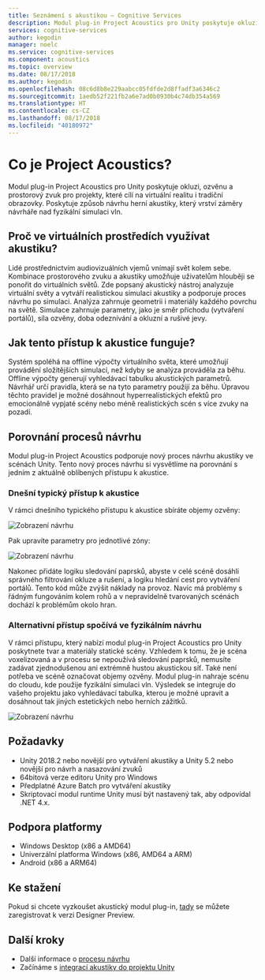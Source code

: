 ```yaml
---
title: Seznámení s akustikou – Cognitive Services
description: Modul plug-in Project Acoustics pro Unity poskytuje okluzi, ozvěnu a prostorový zvuk pro projekty, které cílí na virtuální realitu i tradiční obrazovky.
services: cognitive-services
author: kegodin
manager: noelc
ms.service: cognitive-services
ms.component: acoustics
ms.topic: overview
ms.date: 08/17/2018
ms.author: kegodin
ms.openlocfilehash: 08c6d8b8e229aabcc05fdfde2d8ffadf3a6346c2
ms.sourcegitcommit: 1aedb52f221fb2a6e7ad0b0930b4c74db354a569
ms.translationtype: HT
ms.contentlocale: cs-CZ
ms.lasthandoff: 08/17/2018
ms.locfileid: "40180972"
---
```

# <a name="what-is-project-acoustics"></a>Co je Project Acoustics?
Modul plug-in Project Acoustics pro Unity poskytuje okluzi, ozvěnu a prostorový zvuk pro projekty, které cílí na virtuální realitu i tradiční obrazovky. Poskytuje způsob návrhu herní akustiky, který vrství záměry návrháře nad fyzikální simulaci vln.

## <a name="why-use-acoustics-in-virtual-environments"></a>Proč ve virtuálních prostředích využívat akustiku?
Lidé prostřednictvím audiovizuálních vjemů vnímají svět kolem sebe. Kombinace prostorového zvuku a akustiky umožňuje uživatelům hlouběji se ponořit do virtuálních světů. Zde popsaný akustický nástroj analyzuje virtuální světy a vytváří realistickou simulaci akustiky a podporuje proces návrhu po simulaci. Analýza zahrnuje geometrii i materiály každého povrchu na světě. Simulace zahrnuje parametry, jako je směr příchodu (vytváření portálů), síla ozvěny, doba odeznívání a okluzní a rušivé jevy.

## <a name="how-does-this-approach-to-acoustics-work"></a>Jak tento přístup k akustice funguje?
Systém spoléhá na offline výpočty virtuálního světa, které umožňují provádění složitějších simulací, než kdyby se analýza prováděla za běhu. Offline výpočty generují vyhledávací tabulku akustických parametrů. Návrhář určí pravidla, která se na tyto parametry použijí za běhu. Úpravou těchto pravidel je možné dosáhnout hyperrealistických efektů pro emocionálně vypjaté scény nebo méně realistických scén s více zvuky na pozadí.

## <a name="design-process-comparison"></a>Porovnání procesů návrhu
Modul plug-in Project Acoustics podporuje nový proces návrhu akustiky ve scénách Unity. Tento nový proces návrhu si vysvětlíme na porovnání s jedním z aktuálně oblíbených přístupu k akustice.

### <a name="typical-approach-to-acoustics-today"></a>Dnešní typický přístup k akustice
V rámci dnešního typického přístupu k akustice sbíráte objemy ozvěny:

![Zobrazení návrhu](media/reverbZonesAltSPace2.png)

Pak upravíte parametry pro jednotlivé zóny:

![Zobrazení návrhu](media/TooManyReverbParameters.png)

Nakonec přidáte logiku sledování paprsků, abyste v celé scéně dosáhli správného filtrování okluze a rušení, a logiku hledání cest pro vytváření portálů. Tento kód může zvýšit náklady na provoz. Navíc má problémy s řádným fungováním kolem rohů a v nepravidelně tvarovaných scénách dochází k problémům okolo hran.

### <a name="an-alternative-approach-with-physics-based-design"></a>Alternativní přístup spočívá ve fyzikálním návrhu
V rámci přístupu, který nabízí modul plug-in Project Acoustics pro Unity poskytnete tvar a materiály statické scény. Vzhledem k tomu, že je scéna voxelizovaná a v procesu se nepoužívá sledování paprsků, nemusíte zadávat zjednodušenou ani extrémně hustou akustickou síť. Také není potřeba ve scéně označovat objemy ozvěny. Modul plug-in nahraje scénu do cloudu, kde použije fyzikální simulaci vln. Výsledek se integruje do vašeho projektu jako vyhledávací tabulka, kterou je možné upravit a dosáhnout tak jiných estetických nebo herních zážitků.

![Zobrazení návrhu](media/GearsWithVoxels.jpg)

## <a name="requirements"></a>Požadavky
* Unity 2018.2 nebo novější pro vytváření akustiky a Unity 5.2 nebo novější pro návrh a nasazování zvuků
* 64bitová verze editoru Unity pro Windows
* Předplatné Azure Batch pro vytváření akustiky
* Skriptovací modul runtime Unity musí být nastavený tak, aby odpovídal .NET 4.x.

## <a name="platform-support"></a>Podpora platformy
* Windows Desktop (x86 a AMD64)
* Univerzální platforma Windows (x86, AMD64 a ARM)
* Android (x86 a ARM64)

## <a name="download"></a>Ke stažení
Pokud si chcete vyzkoušet akustický modul plug-in, [tady](https://forms.office.com/Pages/ResponsePage.aspx?id=v4j5cvGGr0GRqy180BHbRwMoAEhDCLJNqtVIPwQN6rpUOFRZREJRR0NIQllDOTQ1U0JMNVc4OFNFSy4u) se můžete zaregistrovat k verzi Designer Preview.

## <a name="next-steps"></a>Další kroky
* Další informace o [procesu návrhu](design-process.md)
* Začínáme s [integrací akustiky do projektu Unity](getting-started.md)


